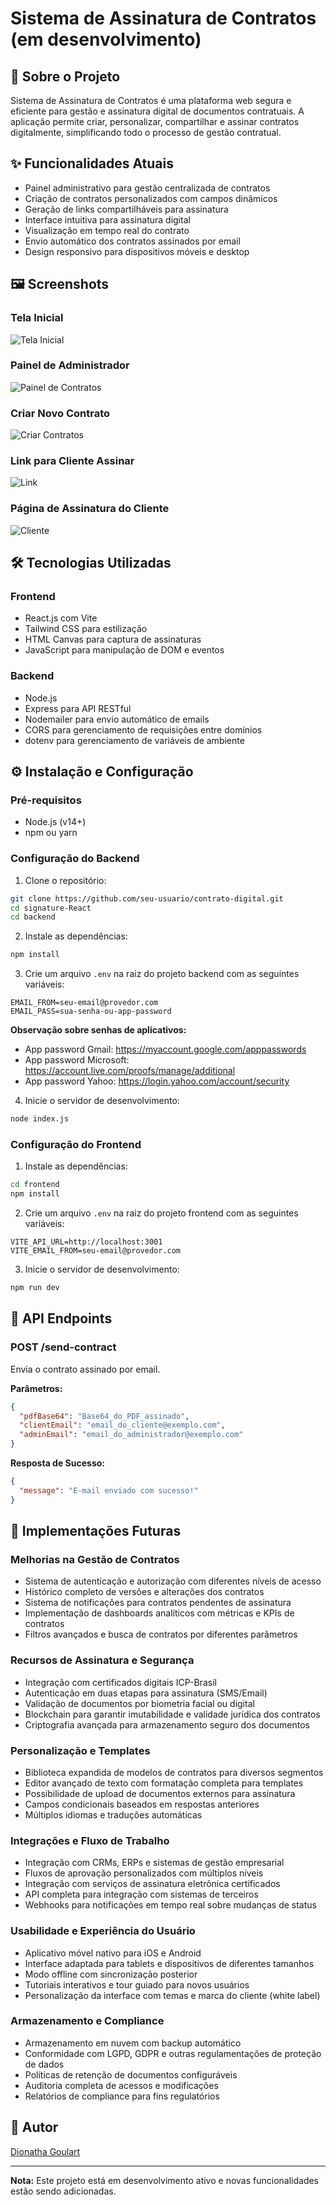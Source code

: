 # Sistema de Assinatura de Contratos (em desenvolvimento)

## 📝 Sobre o Projeto

Sistema de Assinatura de Contratos é uma plataforma web segura e eficiente para gestão e assinatura digital de documentos contratuais. A aplicação permite criar, personalizar, compartilhar e assinar contratos digitalmente, simplificando todo o processo de gestão contratual.

## ✨ Funcionalidades Atuais

- Painel administrativo para gestão centralizada de contratos
- Criação de contratos personalizados com campos dinâmicos
- Geração de links compartilháveis para assinatura
- Interface intuitiva para assinatura digital
- Visualização em tempo real do contrato
- Envio automático dos contratos assinados por email
- Design responsivo para dispositivos móveis e desktop

## 🖼️ Screenshots

### Tela Inicial

![Tela Inicial](./assets/Home.png)

### Painel de Administrador

![Painel de Contratos](./assets/Panel.png)

### Criar Novo Contrato

![Criar Contratos](./assets/CreateContract.png)

### Link para Cliente Assinar

![Link](./assets/Contract.png)

### Página de Assinatura do Cliente

![Cliente](./assets/Client.png)

## 🛠️ Tecnologias Utilizadas

### Frontend

- React.js com Vite
- Tailwind CSS para estilização
- HTML Canvas para captura de assinaturas
- JavaScript para manipulação de DOM e eventos

### Backend

- Node.js
- Express para API RESTful
- Nodemailer para envio automático de emails
- CORS para gerenciamento de requisições entre domínios
- dotenv para gerenciamento de variáveis de ambiente

## ⚙️ Instalação e Configuração

### Pré-requisitos

- Node.js (v14+)
- npm ou yarn

### Configuração do Backend

1. Clone o repositório:

```bash
git clone https://github.com/seu-usuario/contrato-digital.git
cd signature-React
cd backend
```

2. Instale as dependências:

```bash
npm install
```

3. Crie um arquivo `.env` na raiz do projeto backend com as seguintes variáveis:

```
EMAIL_FROM=seu-email@provedor.com
EMAIL_PASS=sua-senha-ou-app-password
```

**Observação sobre senhas de aplicativos:**

- App password Gmail: https://myaccount.google.com/apppasswords
- App password Microsoft: https://account.live.com/proofs/manage/additional
- App password Yahoo: https://login.yahoo.com/account/security

4. Inicie o servidor de desenvolvimento:

```bash
node index.js
```

### Configuração do Frontend

1. Instale as dependências:

```bash
cd frontend
npm install
```

2. Crie um arquivo `.env` na raiz do projeto frontend com as seguintes variáveis:

```
VITE_API_URL=http://localhost:3001
VITE_EMAIL_FROM=seu-email@provedor.com
```

3. Inicie o servidor de desenvolvimento:

```bash
npm run dev
```

## 🔌 API Endpoints

### POST /send-contract

Envia o contrato assinado por email.

**Parâmetros:**

```json
{
  "pdfBase64": "Base64_do_PDF_assinado",
  "clientEmail": "email_do_cliente@exemplo.com",
  "adminEmail": "email_do_administrador@exemplo.com"
}
```

**Resposta de Sucesso:**

```json
{
  "message": "E-mail enviado com sucesso!"
}
```

## 🚀 Implementações Futuras

### Melhorias na Gestão de Contratos

- Sistema de autenticação e autorização com diferentes níveis de acesso
- Histórico completo de versões e alterações dos contratos
- Sistema de notificações para contratos pendentes de assinatura
- Implementação de dashboards analíticos com métricas e KPIs de contratos
- Filtros avançados e busca de contratos por diferentes parâmetros

### Recursos de Assinatura e Segurança

- Integração com certificados digitais ICP-Brasil
- Autenticação em duas etapas para assinatura (SMS/Email)
- Validação de documentos por biometria facial ou digital
- Blockchain para garantir imutabilidade e validade jurídica dos contratos
- Criptografia avançada para armazenamento seguro dos documentos

### Personalização e Templates

- Biblioteca expandida de modelos de contratos para diversos segmentos
- Editor avançado de texto com formatação completa para templates
- Possibilidade de upload de documentos externos para assinatura
- Campos condicionais baseados em respostas anteriores
- Múltiplos idiomas e traduções automáticas

### Integrações e Fluxo de Trabalho

- Integração com CRMs, ERPs e sistemas de gestão empresarial
- Fluxos de aprovação personalizados com múltiplos níveis
- Integração com serviços de assinatura eletrônica certificados
- API completa para integração com sistemas de terceiros
- Webhooks para notificações em tempo real sobre mudanças de status

### Usabilidade e Experiência do Usuário

- Aplicativo móvel nativo para iOS e Android
- Interface adaptada para tablets e dispositivos de diferentes tamanhos
- Modo offline com sincronização posterior
- Tutoriais interativos e tour guiado para novos usuários
- Personalização da interface com temas e marca do cliente (white label)

### Armazenamento e Compliance

- Armazenamento em nuvem com backup automático
- Conformidade com LGPD, GDPR e outras regulamentações de proteção de dados
- Políticas de retenção de documentos configuráveis
- Auditoria completa de acessos e modificações
- Relatórios de compliance para fins regulatórios

## 👤 Autor

[Dionatha Goulart](https://www.linkedin.com/in/dionathagoulart/)

---

**Nota:** Este projeto está em desenvolvimento ativo e novas funcionalidades estão sendo adicionadas.
